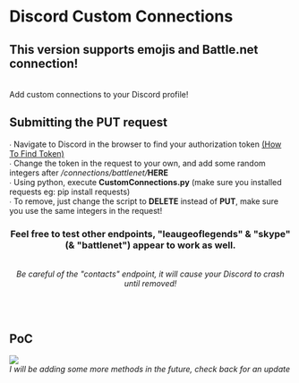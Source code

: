 # Discord Custom Connections

<h2>This version supports emojis and Battle.net connection!</h2> 
<br>
Add custom connections to your Discord profile!
<h2>Submitting the PUT request</h2>
<p>
  ∙ Navigate to Discord in the browser to find your authorization token <a href="https://discordhelp.net/discord-token">(How To Find Token)</a>
  <br>
  ∙  Change the token in the request to your own, and add some random integers after <i>/connections/battlenet/</i><b>HERE</b> 
  <br>
∙ Using python, execute <b>CustomConnections.py</b> (make sure you installed requests eg: pip install requests)
<br>
∙ To remove, just change the script to <b>DELETE</b> instead of <b>PUT</b>, make sure you use the same integers in the request!
<br>
<center>
  <h3>Feel free to test other endpoints, "leaugeoflegends" & "skype" (& "battlenet") appear to work as well.</h3> 
  <br>
  <i>Be careful of the "contacts" endpoint, it will cause your Discord to crash until removed!</i>
</center>
</p>
<br>
<br>
<h2>PoC</h2>
<img src="https://i.imgur.com/u3YVxdc.png">
<br>
<i>I will be adding some more methods in the future, check back for an update</i>
<br>
